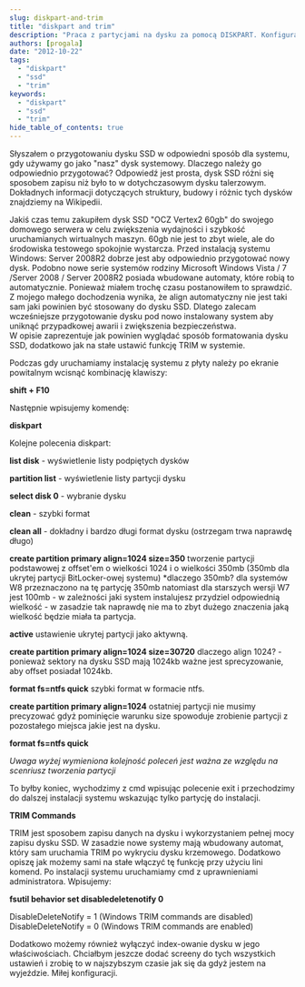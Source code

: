 ```yaml
---
slug: diskpart-and-trim
title: "diskpart and trim"
description: "Praca z partycjami na dysku za pomocą DISKPART. Konfiguracja SSD Trim za pomocą diskaprt."
authors: [progala]
date: "2012-10-22"
tags: 
  - "diskpart"
  - "ssd"
  - "trim"
keywords:
  - "diskpart"
  - "ssd"
  - "trim"
hide_table_of_contents: true
---
```


Słyszałem o przygotowaniu dysku SSD w odpowiedni sposób dla systemu, gdy używamy go jako "nasz" dysk systemowy. Dlaczego należy go odpowiednio przygotować? Odpowiedź jest prosta, dysk SSD różni się sposobem zapisu niż było to w dotychczasowym dysku talerzowym. Dokładnych informacji dotyczących struktury, budowy i różnic tych dysków znajdziemy na Wikipedii.

Jakiś czas temu zakupiłem dysk SSD "OCZ Vertex2 60gb" do swojego domowego serwera w celu zwiększenia wydajności i szybkość uruchamianych wirtualnych maszyn. 60gb nie jest to zbyt wiele, ale do środowiska testowego spokojnie wystarcza. Przed instalacją systemu Windows: Server 2008R2 dobrze jest aby odpowiednio przygotować nowy dysk. Podobno nowe serie systemów rodziny Microsoft Windows Vista / 7 /Server 2008 / Server 2008R2 posiada wbudowane automaty, które robią to automatycznie. Ponieważ miałem trochę czasu postanowiłem to sprawdzić. Z mojego małego dochodzenia wynika, że align automatyczny nie jest taki sam jaki powinien być stosowany do dysku SSD. Dlatego zalecam wcześniejsze przygotowanie dysku pod nowo instalowany system aby uniknąć przypadkowej awarii i zwiększenia bezpieczeństwa.  
W opisie zaprezentuje jak powinien wyglądać sposób formatowania dysku SSD, dodatkowo jak na stałe ustawić funkcję TRIM w systemie.

Podczas gdy uruchamiamy instalację systemu z płyty należy po ekranie powitalnym wcisnąć kombinację klawiszy:

**shift + F10**

Następnie wpisujemy komendę:

**diskpart**

<!--truncate-->

Kolejne polecenia diskpart:

**list disk** - wyświetlenie listy podpiętych dysków

**partition list** - wyświetlenie listy partycji dysku

**select disk 0** - wybranie dysku

**clean** - szybki format

**clean all** - dokładny i bardzo długi format dysku (ostrzegam trwa naprawdę długo)

**create partition primary align=1024 size=350** tworzenie partycji podstawowej z offset'em o wielkości 1024 i o wielkości 350mb (350mb dla ukrytej partycji BitLocker-owej systemu) \*dlaczego 350mb? dla systemów W8 przeznaczono na tę partycję 350mb natomiast dla starszych wersji W7 jest 100mb - w zależności jaki system instalujesz przydziel odpowiednią wielkość - w zasadzie tak naprawdę nie ma to zbyt dużego znaczenia jaką wielkość będzie miała ta partycja.

**active** ustawienie ukrytej partycji jako aktywną.

**create partition primary align=1024 size=30720** dlaczego align 1024? - ponieważ sektory na dysku SSD mają 1024kb ważne jest sprecyzowanie, aby offset posiadał 1024kb.

**format fs=ntfs quick** szybki format w formacie ntfs.

**create partition primary align=1024** ostatniej partycji nie musimy precyzować gdyż pominięcie warunku size spowoduje zrobienie partycji z pozostałego miejsca jakie jest na dysku.

**format fs=ntfs quick**

*Uwaga wyżej wymieniona kolejność poleceń jest ważna ze względu na scenriusz tworzenia partycji*

To byłby koniec, wychodzimy z cmd wpisując polecenie exit i przechodzimy do dalszej instalacji systemu wskazując tylko partycję do instalacji.

**TRIM Commands**

TRIM jest sposobem zapisu danych na dysku i wykorzystaniem pełnej mocy zapisu dysku SSD. W zasadzie nowe systemy mają wbudowany automat, który sam uruchamia TRIM po wykryciu dysku krzemowego. Dodatkowo opiszę jak możemy sami na stałe włączyć tę funkcję przy użyciu lini komend. Po instalacji systemu uruchamiamy cmd z uprawnieniami administratora. Wpisujemy:

**fsutil behavior set disabledeletenotify 0**

DisableDeleteNotify = 1 (Windows TRIM commands are disabled) DisableDeleteNotify = 0 (Windows TRIM commands are enabled)

Dodatkowo możemy również wyłączyć index-owanie dysku w jego właściwościach. Chciałbym jeszcze dodać screeny do tych wszystkich ustawień i zrobię to w najszybszym czasie jak się da gdyż jestem na wyjeździe. Miłej konfiguracji.
